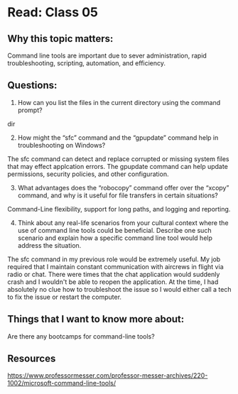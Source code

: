 # Read: Class 05

## Why this topic matters:

Command line tools are important due to sever administration, rapid troubleshooting, scripting, automation, and efficiency. 

## Questions:

1. How can you list the files in the current directory using the command prompt?

dir 

2. How might the “sfc” command and the “gpupdate” command help in troubleshooting on Windows?

The sfc command can detect and replace corrupted or missing system files that may effect applcation errors. The gpupdate command can help update permissions, security policies, and other configuration. 

3. What advantages does the “robocopy” command offer over the “xcopy” command, and why is it useful for file transfers in certain situations?

Command-Line flexibility, support for long paths, and logging and reporting. 

4. Think about any real-life scenarios from your cultural context where the use of command line tools could be beneficial. Describe one such scenario and explain how a specific command line tool would help address the situation.

The sfc command in my previous role would be extremely useful. My job required that I maintain constant communication with aircrews in flight via radio or chat. There were times that the chat application would suddenly crash and I wouldn't be able to reopen the application. At the time, I had absolutely no clue how to troubleshoot the issue so I would either call a tech to fix the issue or restart the computer.


## Things that I want to know more about:

Are there any bootcamps for command-line tools?

## Resources
https://www.professormesser.com/professor-messer-archives/220-1002/microsoft-command-line-tools/